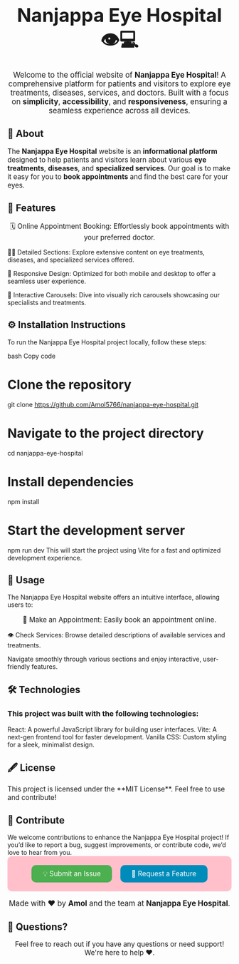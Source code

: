 <h1 align="center" style="font-size: 3em;">Nanjappa Eye Hospital 👁️💻</h1> <p align="center" style="font-size: 1.2em;"> Welcome to the official website of <strong>Nanjappa Eye Hospital</strong>! A comprehensive platform for patients and visitors to explore eye treatments, diseases, services, and doctors. Built with a focus on <strong>simplicity</strong>, <strong>accessibility</strong>, and <strong>responsiveness</strong>, ensuring a seamless experience across all devices. </p>
<h2>🏥 About</h2> <p style="font-size: 1.1em;"> The <strong>Nanjappa Eye Hospital</strong> website is an <strong>informational platform</strong> designed to help patients and visitors learn about various <strong>eye treatments</strong>, <strong>diseases</strong>, and <strong>specialized services</strong>. Our goal is to make it easy for you to <strong>book appointments</strong> and find the best care for your eyes. </p>
<h2>🌟 Features</h2> <p align="center" style="font-size: 1.1em;">
🗓 Online Appointment Booking: Effortlessly book appointments with your preferred doctor.

👨‍⚕️ Detailed Sections: Explore extensive content on eye treatments, diseases, and specialized services offered.

📱 Responsive Design: Optimized for both mobile and desktop to offer a seamless user experience.

🎡 Interactive Carousels: Dive into visually rich carousels showcasing our specialists and treatments.

</p>
<h2>⚙️ Installation Instructions</h2>
To run the Nanjappa Eye Hospital project locally, follow these steps:

bash
Copy code
# Clone the repository
git clone https://github.com/Amol5766/nanjappa-eye-hospital.git

# Navigate to the project directory
cd nanjappa-eye-hospital

# Install dependencies
npm install

# Start the development server
npm run dev
This will start the project using Vite for a fast and optimized development experience.

<h2>🚀 Usage</h2>
The Nanjappa Eye Hospital website offers an intuitive interface, allowing users to:

<p align="center" style="font-size: 1.1em;">
📅 Make an Appointment: Easily book an appointment online.

👁 Check Services: Browse detailed descriptions of available services and treatments.

</p>
Navigate smoothly through various sections and enjoy interactive, user-friendly features.

<h2>🛠 Technologies</h2> <p align="center" style="font-size: 1.1em;"> <h3>This project was built with the following technologies:</h3>
React: A powerful JavaScript library for building user interfaces.
Vite: A next-gen frontend tool for faster development.
Vanilla CSS: Custom styling for a sleek, minimalist design.
</p>
<h2>🖋 License</h2> <p style="font-size: 1.1em;"> This project is licensed under the **MIT License**. Feel free to use and contribute! </p>
<h2>🙌 Contribute</h2>
We welcome contributions to enhance the Nanjappa Eye Hospital project! If you’d like to report a bug, suggest improvements, or contribute code, we’d love to hear from you.

<div align="center" style="background-color: #FFC0CB; padding: 20px; border-radius: 10px; max-width: 600px; margin: auto;"> <a href="https://github.com/Amol5766/nanjappa-eye-hospital/issues/new" style="background-color: #4CAF50; color: white; padding: 10px 25px; text-align: center; text-decoration: none; display: inline-block; border-radius: 10px; font-size: 1.1em; margin-right: 15px;">💡 Submit an Issue</a> <a href="https://github.com/Amol5766/nanjappa-eye-hospital/pulls" style="background-color: #008CBA; color: white; padding: 10px 25px; text-align: center; text-decoration: none; display: inline-block; border-radius: 10px; font-size: 1.1em;">🚀 Request a Feature</a> </div>
<p align="center" style="font-size: 1.2em;">Made with ❤️ by <strong>Amol</strong> and the team at <strong>Nanjappa Eye Hospital</strong>.</p>
<h2>📧 Questions?</h2> <p align="center" style="font-size: 1.1em;"> Feel free to reach out if you have any questions or need support! We're here to help ❤️. </p>
